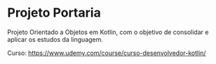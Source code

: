 # Projeto Portaria

Projeto Orientado a Objetos em Kotlin, com o objetivo de consolidar e aplicar os estudos da linguagem.

Curso: https://www.udemy.com/course/curso-desenvolvedor-kotlin/